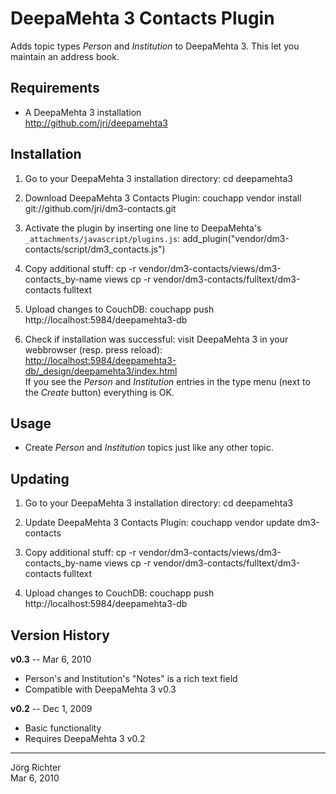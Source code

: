 
DeepaMehta 3 Contacts Plugin
============================

Adds topic types *Person* and *Institution* to DeepaMehta 3.
This let you maintain an address book.


Requirements
------------

* A DeepaMehta 3 installation  
  <http://github.com/jri/deepamehta3>


Installation
------------

1.  Go to your DeepaMehta 3 installation directory:
        cd deepamehta3

2.  Download DeepaMehta 3 Contacts Plugin:
        couchapp vendor install git://github.com/jri/dm3-contacts.git

3.  Activate the plugin by inserting one line to DeepaMehta's `_attachments/javascript/plugins.js`:
        add_plugin("vendor/dm3-contacts/script/dm3_contacts.js")

4.  Copy additional stuff:
        cp -r vendor/dm3-contacts/views/dm3-contacts_by-name views
        cp -r vendor/dm3-contacts/fulltext/dm3-contacts fulltext

5.  Upload changes to CouchDB:
        couchapp push http://localhost:5984/deepamehta3-db

6.  Check if installation was successful: visit DeepaMehta 3 in your webbrowser (resp. press reload):  
    <http://localhost:5984/deepamehta3-db/_design/deepamehta3/index.html>  
    If you see the *Person* and *Institution* entries in the type menu (next to the *Create* button) everything is OK.


Usage
-----

*   Create *Person* and *Institution* topics just like any other topic.


Updating
--------

1.  Go to your DeepaMehta 3 installation directory:
        cd deepamehta3

2.  Update DeepaMehta 3 Contacts Plugin:
        couchapp vendor update dm3-contacts

3.  Copy additional stuff:
        cp -r vendor/dm3-contacts/views/dm3-contacts_by-name views
        cp -r vendor/dm3-contacts/fulltext/dm3-contacts fulltext

4.  Upload changes to CouchDB:
        couchapp push http://localhost:5984/deepamehta3-db


Version History
---------------

**v0.3** -- Mar 6, 2010

* Person's and Institution's "Notes" is a rich text field
* Compatible with DeepaMehta 3 v0.3

**v0.2** -- Dec  1, 2009

* Basic functionality
* Requires DeepaMehta 3 v0.2


------------
Jörg Richter  
Mar 6, 2010
